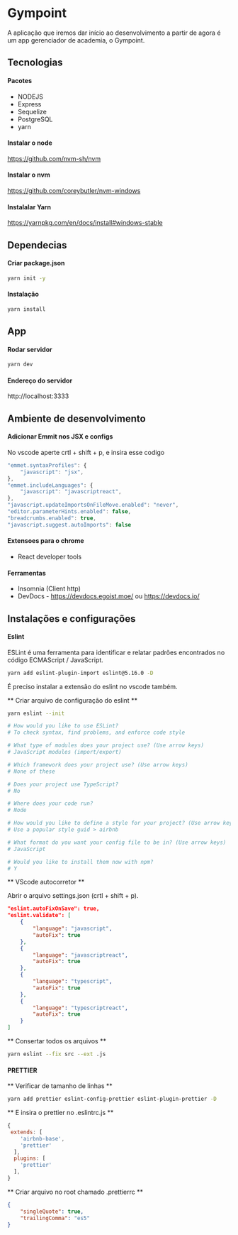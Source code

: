 # Gympoint

A aplicação que iremos dar início ao desenvolvimento a partir de agora é um app gerenciador de academia, o Gympoint.

## Tecnologias

#### Pacotes

- NODEJS
- Express
- Sequelize
- PostgreSQL
- yarn

#### Instalar o node
https://github.com/nvm-sh/nvm

#### Instalar o nvm
https://github.com/coreybutler/nvm-windows

#### Instalalar Yarn
https://yarnpkg.com/en/docs/install#windows-stable

## Dependecias

#### Criar package.json

```sh
yarn init -y
```

#### Instalação

```sh
yarn install
```

## App

#### Rodar servidor

```sh
yarn dev
```

#### Endereço do servidor

http://localhost:3333

## Ambiente de desenvolvimento

#### Adicionar Emmit nos JSX e configs

No vscode aperte crtl + shift + p, e insira
esse codigo

```javascript
"emmet.syntaxProfiles": {
    "javascript": "jsx",
},
"emmet.includeLanguages": {
    "javascript": "javascriptreact",
},
"javascript.updateImportsOnFileMove.enabled": "never",
"editor.parameterHints.enabled": false,
"breadcrumbs.enabled": true,
"javascript.suggest.autoImports": false
```

#### Extensoes para o chrome

- React developer tools

#### Ferramentas

- Insomnia (Client http)
- DevDocs - https://devdocs.egoist.moe/ ou https://devdocs.io/

## Instalações e configurações

#### Eslint

ESLint é uma ferramenta para identificar e relatar padrões encontrados no código ECMAScript / JavaScript.

```sh
yarn add eslint-plugin-import eslint@5.16.0 -D
```

É preciso instalar a extensão do eslint no vscode também.

** Criar arquivo de configuração do eslint **

```sh
yarn eslint --init

# How would you like to use ESLint?
# To check syntax, find problems, and enforce code style

# What type of modules does your project use? (Use arrow keys)
# JavaScript modules (import/export)

# Which framework does your project use? (Use arrow keys)
# None of these

# Does your project use TypeScript?
# No

# Where does your code run?
# Node

# How would you like to define a style for your project? (Use arrow keys)
# Use a popular style guid > airbnb

# What format do you want your config file to be in? (Use arrow keys)
# JavaScript

# Would you like to install them now with npm?
# Y
```

** VScode autocorretor **

Abrir o arquivo settings.json (crtl + shift + p).

```json
"eslint.autoFixOnSave": true,
"eslint.validate": [
    {
        "language": "javascript",
        "autoFix": true
    },
    {
        "language": "javascriptreact",
        "autoFix": true
    },
    {
        "language": "typescript",
        "autoFix": true
    },
    {
        "language": "typescriptreact",
        "autoFix": true
    }
]
```

** Consertar todos os arquivos **

```sh
yarn eslint --fix src --ext .js
```

#### PRETTIER

** Verificar de tamanho de linhas **

```sh
yarn add prettier eslint-config-prettier eslint-plugin-prettier -D
```

** E insira o prettier no .eslintrc.js **

```js
{
 extends: [
    'airbnb-base',
    'prettier'
  ],
  plugins: [
    'prettier'
  ],
}
```

** Criar arquivo no root chamado .prettierrc **

```json
{
    "singleQuote": true,
    "trailingComma": "es5"
}
```



